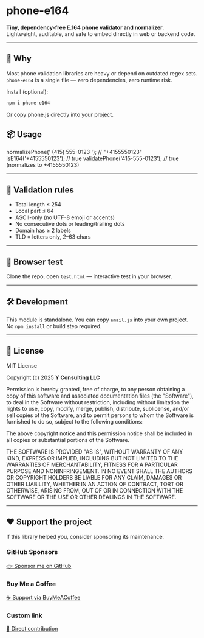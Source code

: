 # phone-e164

**Tiny, dependency-free E.164 phone validator and normalizer.**  
Lightweight, auditable, and safe to embed directly in web or backend code.

---

## 🚀 Why
Most phone validation libraries are heavy or depend on outdated regex sets.  
`phone-e164` is a single file — zero dependencies, zero runtime risk.

Install (optional):
```bash
npm i phone-e164
```

Or copy phone.js directly into your project.

## 📦 Usage
normalizePhone(' (415) 555-0123 '); // "+4155550123"
isE164('+4155550123'); // true
validatePhone('415-555-0123'); // true (normalizes to +4155550123)


---

## 🧩 Validation rules
- Total length ≤ 254  
- Local part ≤ 64  
- ASCII-only (no UTF-8 emoji or accents)  
- No consecutive dots or leading/trailing dots  
- Domain has ≥ 2 labels  
- TLD = letters only, 2–63 chars  

---

## 🧪 Browser test
Clone the repo, open `test.html` — interactive test in your browser.

---

## 🛠 Development
This module is standalone. You can copy `email.js` into your own project.  
No `npm install` or build step required.

---

## 🪪 License
MIT License  

Copyright (c) 2025 **Y Consulting LLC**

Permission is hereby granted, free of charge, to any person obtaining a copy
of this software and associated documentation files (the "Software"), to deal
in the Software without restriction, including without limitation the rights
to use, copy, modify, merge, publish, distribute, sublicense, and/or sell
copies of the Software, and to permit persons to whom the Software is
furnished to do so, subject to the following conditions:

The above copyright notice and this permission notice shall be included in
all copies or substantial portions of the Software.

THE SOFTWARE IS PROVIDED "AS IS", WITHOUT WARRANTY OF ANY KIND, EXPRESS OR
IMPLIED, INCLUDING BUT NOT LIMITED TO THE WARRANTIES OF MERCHANTABILITY,
FITNESS FOR A PARTICULAR PURPOSE AND NONINFRINGEMENT. IN NO EVENT SHALL THE
AUTHORS OR COPYRIGHT HOLDERS BE LIABLE FOR ANY CLAIM, DAMAGES OR OTHER
LIABILITY, WHETHER IN AN ACTION OF CONTRACT, TORT OR OTHERWISE, ARISING FROM,
OUT OF OR IN CONNECTION WITH THE SOFTWARE OR THE USE OR OTHER DEALINGS IN
THE SOFTWARE.

---

## ❤️ Support the project

If this library helped you, consider sponsoring its maintenance.

### GitHub Sponsors
[👉 Sponsor me on GitHub](https://github.com/sponsors/yvancg)

### Buy Me a Coffee
[☕ Support via BuyMeACoffee](https://buymeacoffee.com/yconsulting)

### Custom link
[💸 Direct contribution](https://wise.com/pay/me/yvanc7)
